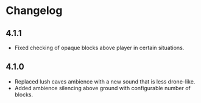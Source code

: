 # Changelog

## 4.1.1

* Fixed checking of opaque blocks above player in certain situations.

## 4.1.0

* Replaced lush caves ambience with a new sound that is less drone-like.
* Added ambience silencing above ground with configurable number of blocks.